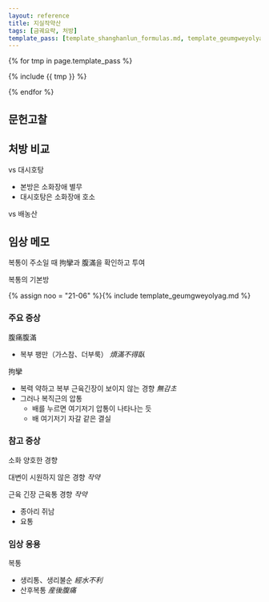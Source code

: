 ```yaml
---
layout: reference
title: 지실작약산
tags: [금궤요략, 처방]
template_pass: [template_shanghanlun_formulas.md, template_geumgweyolyag_formulas.md, template_etc_formulas.md]
---
```


{% for tmp in page.template_pass %}

{% include {{ tmp }} %}

{% endfor %}

## 문헌고찰



## 처방 비교

vs 대시호탕
* 본방은 소화장애 별무
* 대시호탕은 소화장애 호소

vs 배농산

## 임상 메모

복통이 주소일 때 拘攣과 腹滿을 확인하고 투여

복통의 기본방

{% assign noo = "21-06" %}{% include template_geumgweyolyag.md %}


### 주요 증상

腹痛腹滿
* 복부 팽만（가스참、더부룩） _煩滿不得臥_

拘攣
* 복력 약하고 복부 근육긴장이 보이지 않는 경향 _無감초_
* 그러나 복직근의 압통
  - 배를 누르면 여기저기 압통이 나타나는 듯
  - 배 여기저기 자갈 같은 결실

### 참고 증상

소화 양호한 경향

대변이 시원하지 않은 경향 _작약_

근육 긴장 근육통 경향 _작약_
* 종아리 쥐남
* 요통

### 임상 응용

복통
* 생리통、생리불순 _經水不利_
* 산후복통 _産後腹痛_
